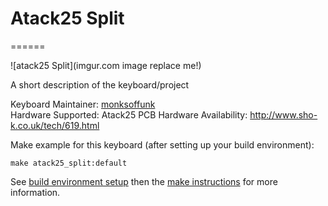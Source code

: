 # Atack25 Split
======

![atack25 Split](imgur.com image replace me!)

A short description of the keyboard/project

Keyboard Maintainer: [monksoffunk](https://github.com/monksoffunk)  
Hardware Supported: Atack25 PCB 
Hardware Availability: http://www.sho-k.co.uk/tech/619.html

Make example for this keyboard (after setting up your build environment):

    make atack25_split:default

See [build environment setup](https://docs.qmk.fm/build_environment_setup.html) then the [make instructions](https://docs.qmk.fm/make_instructions.html) for more information.
